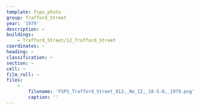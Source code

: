 ```yaml
---
template: fsps_photo
group: Trafford_Street
year: '1979'
description: ~
buildings:
    - Trafford_Street/12_Trafford_Street
coordinates: ~
heading: ~
classification: ~
section: ~
cell: ~
film_roll: ~
files:
    -
        filename: 'FSPS_Trafford_Street_013,_No_12,_18-5-D,_1979.png'
        caption: ''
---
```

